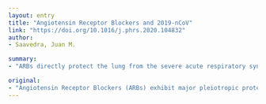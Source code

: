 ```yaml
---
layout: entry
title: "Angiotensin Receptor Blockers and 2019-nCoV"
link: "https://doi.org/10.1016/j.phrs.2020.104832"
author:
- Saavedra, Juan M.

summary:
- "ARBs directly protect the lung from the severe acute respiratory syndrome as a result of viral infections. The protective effect of ACE2 is enhanced by ARB administration. ARB therapy must be continued for patients affected by hypertension, diabetes and renal disease, comorbidities of the current 2019-nCoV pandemic. Controlled clinical studies should be conducted to determine whether ARB may be included as additional therapy for 2019-NCoV patients. Angiotensin Receptor Blockers exhibit major pleiotropic protection effects beyond their antihypertensive properties, including those from coronavirus."

original:
- "Angiotensin Receptor Blockers (ARBs) exhibit major pleiotropic protecting effects beyond their antihypertensive properties, including reduction of inflammation. ARBs directly protect the lung from the severe acute respiratory syndrome as a result of viral infections, including those from coronavirus. The protective effect of ACE2 is enhanced by ARB administration. For these reasons ARB therapy must be continued for patients affected by hypertension, diabetes and renal disease, comorbidities of the current 2019-nCoV pandemic. Controlled clinical studies should be conducted to determine whether ARBs may be included as additional therapy for 2019-nCoV patients."
---
```


